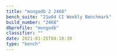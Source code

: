 ```yaml
---
title: "mongodb 2 2468"
bench_suite: "21w04 CI Weekly Benchmark"
build_number: "2468"
dbprofile: "mongodb"
classifier: ""
date: 2021-01-25T04:18:39
type: "bench"
---
```

